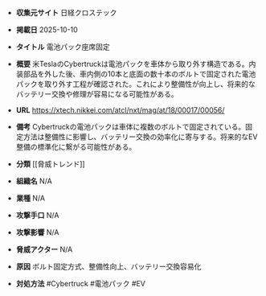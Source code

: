 - **収集元サイト**
日経クロステック

- **掲載日**
2025-10-10

- **タイトル**
電池パック座席固定

- **概要**
米TeslaのCybertruckは電池パックを車体から取り外す構造である。内装部品を外した後、車内側の10本と底面の数十本のボルトで固定された電池パックを取り外す工程が確認された。これにより整備性が向上し、将来的なバッテリー交換や修理が容易になる可能性がある。

- **URL**
https://xtech.nikkei.com/atcl/nxt/mag/at/18/00017/00056/

- **備考**
Cybertruckの電池パックは車体に複数のボルトで固定されている。固定方法は整備性に影響し、バッテリー交換の効率化に寄与する。将来的なEV整備の標準化に繋がる可能性がある。

- **分類**
[[脅威トレンド]]

- **組織名**
N/A

- **業種**
N/A

- **攻撃手口**
N/A

- **攻撃影響**
N/A

- **脅威アクター**
N/A

- **原因**
ボルト固定方式、整備性向上、バッテリー交換容易化

- **対処方法**
#Cybertruck #電池パック #EV
